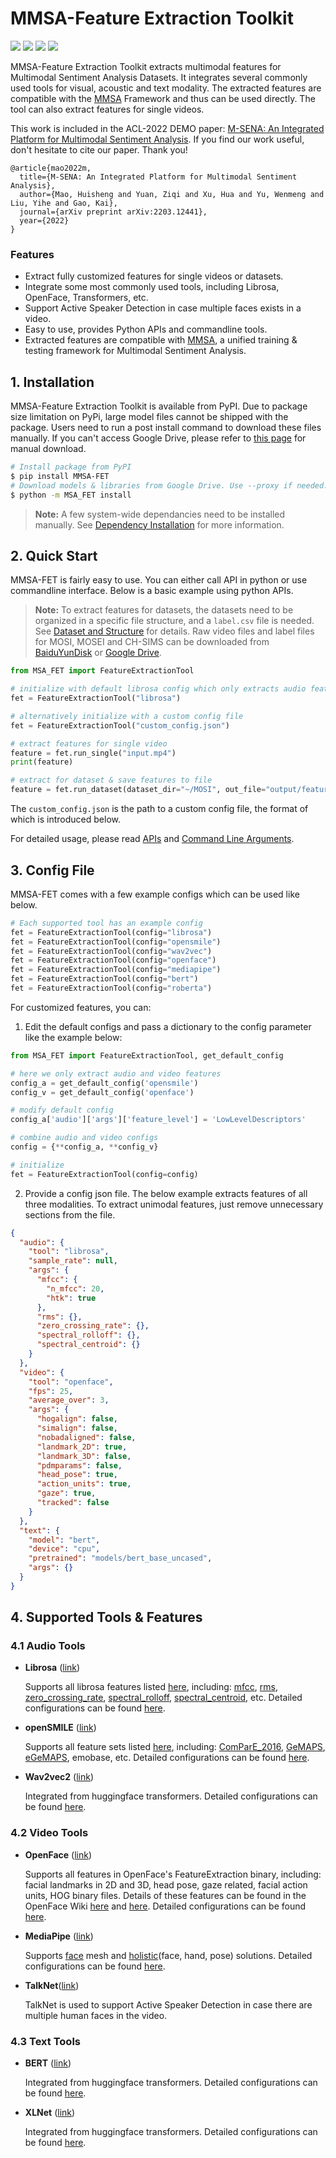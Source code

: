 # MMSA-Feature Extraction Toolkit

[![](https://badgen.net/badge/license/GPL-3.0/green)](#License) 
[![](https://badgen.net/pypi/v/MMSA-FET)](https://pypi.org/project/MMSA-FET/) 
![](https://badgen.net/pypi/python/MMSA-FET/)
[![](https://badgen.net/badge/contact/THUIAR/purple)](https://thuiar.github.io/)

MMSA-Feature Extraction Toolkit extracts multimodal features for Multimodal Sentiment Analysis Datasets. It integrates several commonly used tools for visual, acoustic and text modality. The extracted features are compatible with the [MMSA](https://github.com/thuiar/MMSA) Framework and thus can be used directly. The tool can also extract features for single videos.

This work is included in the ACL-2022 DEMO paper: [M-SENA: An Integrated Platform for Multimodal Sentiment Analysis](). If you find our work useful, don't hesitate to cite our paper. Thank you!

```text
@article{mao2022m,
  title={M-SENA: An Integrated Platform for Multimodal Sentiment Analysis},
  author={Mao, Huisheng and Yuan, Ziqi and Xu, Hua and Yu, Wenmeng and Liu, Yihe and Gao, Kai},
  journal={arXiv preprint arXiv:2203.12441},
  year={2022}
}
```

### Features

- Extract fully customized features for single videos or datasets. 
- Integrate some most commonly used tools, including Librosa, OpenFace, Transformers, etc. 
- Support Active Speaker Detection in case multiple faces exists in a video. 
- Easy to use, provides Python APIs and commandline tools. 
- Extracted features are compatible with [MMSA](https://github.com/thuiar/MMSA), a unified training & testing framework for Multimodal Sentiment Analysis.

## 1. Installation

MMSA-Feature Extraction Toolkit is available from PyPI. Due to package size limitation on PyPi, large model files cannot be shipped with the package. Users need to run a post install command to download these files manually. If you can't access Google Drive, please refer to [this page](https://github.com/FlameSky-S/MMSA-FET/wiki/Dependency-Installation#2-post-installation-script) for manual download. 

```bash
# Install package from PyPI
$ pip install MMSA-FET
# Download models & libraries from Google Drive. Use --proxy if needed.
$ python -m MSA_FET install
```

> **Note:** A few system-wide dependancies need to be installed manually. See [Dependency Installation](https://github.com/FlameSky-S/MMSA-FET/wiki/Dependency-Installation) for more information.

## 2. Quick Start

MMSA-FET is fairly easy to use. You can either call API in python or use commandline interface. Below is a basic example using python APIs.

> **Note:** To extract features for datasets, the datasets need to be organized in a specific file structure, and a `label.csv` file is needed. See [Dataset and Structure](https://github.com/FlameSky-S/MMSA-FET/wiki/Dataset-and-Structure) for details. Raw video files and label files for MOSI, MOSEI and CH-SIMS can be downloaded from [BaiduYunDisk](https://pan.baidu.com/s/1Qn_6Py8bFnYSiSczBHklVw?pwd=6zz7) or [Google Drive](https://github.com/thuiar/MMSA-FET/wiki/Dataset-and-Structure#datasets).

```python
from MSA_FET import FeatureExtractionTool

# initialize with default librosa config which only extracts audio features
fet = FeatureExtractionTool("librosa")

# alternatively initialize with a custom config file
fet = FeatureExtractionTool("custom_config.json")

# extract features for single video
feature = fet.run_single("input.mp4")
print(feature)

# extract for dataset & save features to file
feature = fet.run_dataset(dataset_dir="~/MOSI", out_file="output/feature.pkl")
```

The `custom_config.json` is the path to a custom config file, the format of which is introduced below.

For detailed usage, please read [APIs](https://github.com/FlameSky-S/MMSA-FET/wiki/APIs) and [Command Line Arguments](https://github.com/FlameSky-S/MMSA-FET/wiki/Command-Line-Arguments).

## 3. Config File

MMSA-FET comes with a few example configs which can be used like below.

```python
# Each supported tool has an example config
fet = FeatureExtractionTool(config="librosa")
fet = FeatureExtractionTool(config="opensmile")
fet = FeatureExtractionTool(config="wav2vec")
fet = FeatureExtractionTool(config="openface")
fet = FeatureExtractionTool(config="mediapipe")
fet = FeatureExtractionTool(config="bert")
fet = FeatureExtractionTool(config="roberta")
```

For customized features, you can: 

1. Edit the default configs and pass a dictionary to the config parameter like the example below:

```python
from MSA_FET import FeatureExtractionTool, get_default_config

# here we only extract audio and video features
config_a = get_default_config('opensmile')
config_v = get_default_config('openface')

# modify default config
config_a['audio']['args']['feature_level'] = 'LowLevelDescriptors'

# combine audio and video configs
config = {**config_a, **config_v}

# initialize
fet = FeatureExtractionTool(config=config)
```

2. Provide a config json file. The below example extracts features of all three modalities. To extract unimodal features, just remove unnecessary sections from the file.

```json
{
  "audio": {
    "tool": "librosa",
    "sample_rate": null,
    "args": {
      "mfcc": {
        "n_mfcc": 20,
        "htk": true
      },
      "rms": {},
      "zero_crossing_rate": {},
      "spectral_rolloff": {},
      "spectral_centroid": {}
    }
  },
  "video": {
    "tool": "openface",
    "fps": 25,
    "average_over": 3,
    "args": {
      "hogalign": false,
      "simalign": false,
      "nobadaligned": false,
      "landmark_2D": true,
      "landmark_3D": false,
      "pdmparams": false,
      "head_pose": true,
      "action_units": true,
      "gaze": true,
      "tracked": false
    }
  },
  "text": {
    "model": "bert",
    "device": "cpu",
    "pretrained": "models/bert_base_uncased",
    "args": {}
  }
}
```

## 4. Supported Tools & Features

### 4.1 Audio Tools

- **Librosa** ([link](https://librosa.org/doc/latest/index.html))

  Supports all librosa features listed [here](https://librosa.org/doc/latest/feature.html), including: [mfcc](https://librosa.org/doc/latest/generated/librosa.feature.mfcc.html#librosa.feature.mfcc), [rms](https://librosa.org/doc/latest/generated/librosa.feature.rms.html#librosa.feature.rms), [zero_crossing_rate](https://librosa.org/doc/latest/generated/librosa.feature.zero_crossing_rate.html#librosa.feature.zero_crossing_rate), [spectral_rolloff](https://librosa.org/doc/latest/generated/librosa.feature.spectral_rolloff.html#librosa.feature.spectral_rolloff), [spectral_centroid](https://librosa.org/doc/latest/generated/librosa.feature.spectral_centroid.html#librosa.feature.spectral_centroid), etc. Detailed configurations can be found [here](https://github.com/FlameSky-S/MMSA-FET/wiki/Configurations#11-librosa).

- **openSMILE** ([link](https://audeering.github.io/opensmile-python/))

  Supports all feature sets listed [here](https://audeering.github.io/opensmile-python/api-smile.html#featureset), including: [ComParE_2016](http://www.tangsoo.de/documents/Publications/Schuller16-TI2.pdf), [GeMAPS](https://sail.usc.edu/publications/files/eyben-preprinttaffc-2015.pdf), [eGeMAPS](https://sail.usc.edu/publications/files/eyben-preprinttaffc-2015.pdf), emobase, etc. Detailed configurations can be found [here](https://github.com/FlameSky-S/MMSA-FET/wiki/Configurations#12-opensmile).

- **Wav2vec2** ([link](https://huggingface.co/docs/transformers/model_doc/wav2vec2))

  Integrated from huggingface transformers. Detailed configurations can be found [here](https://github.com/FlameSky-S/MMSA-FET/wiki/Configurations#13-wav2vec2).

### 4.2 Video Tools

- **OpenFace** ([link](https://github.com/TadasBaltrusaitis/OpenFace))

  Supports all features in OpenFace's FeatureExtraction binary, including: facial landmarks in 2D and 3D, head pose, gaze related, facial action units, HOG binary files. Details of these features can be found in the OpenFace Wiki [here](https://github.com/TadasBaltrusaitis/OpenFace/wiki/Output-Format) and [here](https://github.com/TadasBaltrusaitis/OpenFace/wiki/Action-Units). Detailed configurations can be found [here](https://github.com/FlameSky-S/MMSA-FET/wiki/Configurations#21-openface).

- **MediaPipe** ([link](https://google.github.io/mediapipe/))

  Supports [face](https://google.github.io/mediapipe/solutions/face_mesh.html) mesh and [holistic](https://google.github.io/mediapipe/solutions/holistic)(face, hand, pose) solutions. Detailed configurations can be found [here](https://github.com/FlameSky-S/MMSA-FET/wiki/Configurations#22-mediapipe).

- **TalkNet**([link](https://github.com/TaoRuijie/TalkNet_ASD))

  TalkNet is used to support Active Speaker Detection in case there are multiple human faces in the video. 

### 4.3 Text Tools

- **BERT** ([link](https://huggingface.co/docs/transformers/model_doc/bert))

  Integrated from huggingface transformers. Detailed configurations can be found [here](https://github.com/FlameSky-S/MMSA-FET/wiki/Configurations#31-bert).

- **XLNet** ([link](https://huggingface.co/docs/transformers/model_doc/xlnet))

  Integrated from huggingface transformers. Detailed configurations can be found [here](https://github.com/FlameSky-S/MMSA-FET/wiki/Configurations#32-xlnet).

